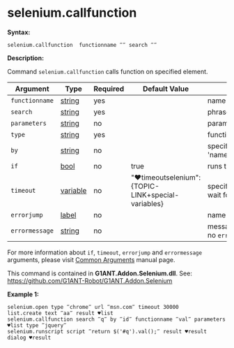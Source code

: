 # selenium.callfunction

**Syntax:**

```G1ANT
selenium.callfunction  functionname ‴‴ search ‴‴ 

```

**Description:**

Command `selenium.callfunction` calls function on specified element. 

| Argument | Type | Required | Default Value | Description |
| -------- | ---- | -------- | ------------- | ----------- |
|`functionname`| [string](https://github.com/G1ANT-Robot/G1ANT.Manual/blob/master/G1ANT-Language/Structures/bool.md) | yes |  | name of function to call |
|`search`| [string](https://github.com/G1ANT-Robot/G1ANT.Manual/blob/master/G1ANT-Language/Structures/bool.md) | yes |  | phrase to find element by |
|`parameters`| [string](https://github.com/G1ANT-Robot/G1ANT.Manual/blob/master/G1ANT-Language/Structures/bool.md) | no |  | parameters to be passed to the function | 
|`type`| [string](https://github.com/G1ANT-Robot/G1ANT.Manual/blob/master/G1ANT-Language/Structures/bool.md) | yes |  | function call type, either ‴javascript‴ or ‴jquery‴ |
|`by`| [string](https://github.com/G1ANT-Robot/G1ANT.Manual/blob/master/G1ANT-Language/Structures/bool.md) | no |  | specifies an element, accepts 'name','text','title','class','id','selector','query','jquery' |
|`if`| [bool](https://github.com/G1ANT-Robot/G1ANT.Manual/blob/master/G1ANT-Language/Structures/bool.md) | no | true | runs the command only if condition is true |
|`timeout`| [variable](https://github.com/G1ANT-Robot/G1ANT.Manual/blob/master/G1ANT-Language/Special-Characters/variable.md) | no | "♥timeoutselenium":{TOPIC-LINK+special-variables} | specifies time in milliseconds for G1ANT.Robot to wait for the command to be executed |
|`errorjump` | [label](https://github.com/G1ANT-Robot/G1ANT.Manual/blob/master/G1ANT-Language/Structures/bool.md) | no | | name of the label to jump to if given `timeout` expires |
|`errormessage`| [string](https://github.com/G1ANT-Robot/G1ANT.Manual/blob/master/G1ANT-Language/Structures/bool.md) | no |  | message that will be shown in case error occurs and no `errorjump` argument is specified |

For more information about `if`, `timeout`, `errorjump` and `errormessage` arguments, please visit [Common Arguments](https://github.com/G1ANT-Robot/G1ANT.Manual/blob/master/G1ANT-Language/Common-Arguments.md)  manual page.

This command is contained in **G1ANT.Addon.Selenium.dll**.
See: https://github.com/G1ANT-Robot/G1ANT.Addon.Selenium

**Example 1:**

```G1ANT
selenium.open type ‴chrome‴ url ‴msn.com‴ timeout 30000
list.create text ‴aa‴ result ♥list
selenium.callfunction search ‴q‴ by ‴id‴ functionname ‴val‴ parameters ♥list type ‴jquery‴ 
selenium.runscript script ‴return $('#q').val();‴ result ♥result
dialog ♥result

```